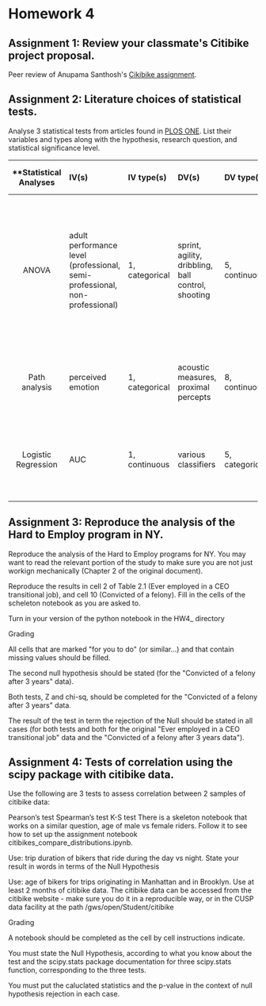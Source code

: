 # Homework 4
## Assignment 1: Review your classmate's Citibike project proposal.
Peer review of Anupama Santhosh's [Cikibike assignment](https://github.com/bensteers/PUI2017_as11566/tree/master/HW3_as11566).


## Assignment 2: Literature choices of statistical tests.
Analyse 3 statistical tests from articles found in [PLOS ONE](http://journals.plos.org/plosone/). List their variables and types along with the hypothesis, research question, and statistical significance level.

| **Statistical Analyses	|  IV(s)  |  IV type(s) |  DV(s)  |  DV type(s)  |  Control Var | Control Var type  | Question to be answered | _H0_ | alpha | link to paper **| 
|:----------:|:----------|:------------|:-------------|:-------------|:------------|:------------- |:------------------|:----:|:-------:|:-------|
| ANOVA |adult performance level (professional, semi-professional, non-professional)|1, categorical|sprint, agility, dribbling, ball control, shooting|5, continuous|age|categorical|Do motor skills during early adolescence offer predictive value for success in soccer later in life|to-be-professional motor skills = to-be semi-professional motor skills = to-be non-professional motor skills|0.001| [The influence of speed abilities and technical skills in early adolescence on adult success in soccer: A long-term prospective analysis using ANOVA and SEM approaches](http://journals.plos.org/plosone/article?id=10.1371/journal.pone.0182211) |
|Path analysis|perceived emotion|1, categorical|acoustic measures, proximal percepts|8, continuous|||Which computation paths are responsible for which perceived emotions|path coefficient = 0|0.02|[Path Models of Vocal Emotion Communication](http://journals.plos.org/plosone/article?id=10.1371/journal.pone.0136675)|
Logistic Regression |AUC|1, continuous|various classifiers|5, categorical|||Does their predictor predict cases of Leukemia better than existing classifiers|AUC of AML positive = AUC of healthy|0.05| [Leukemia Prediction Using Sparse Logistic Regression](http://journals.plos.org/plosone/article?id=10.1371/journal.pone.0072932)|



## Assignment 3: Reproduce the analysis of the Hard to Employ program in NY.
Reproduce the analysis of the Hard to Employ programs for NY. You may want to read the relevant portion of the study to make sure you are not just workign mechanically (Chapter 2 of the original document).

Reproduce the results in cell 2 of Table 2.1 (Ever employed in a CEO transitional job), and cell 10 (Convicted of a felony). Fill in the cells of the scheleton notebook as you are asked to.

Turn in your version of the python notebook in the HW4_<netID> directory

Grading

All cells that are marked "for you to do" (or similar...) and that contain missing values should be filled.

The second null hypothesis should be stated (for the "Convicted of a felony after 3 years" data).

Both tests, Z and chi-sq, should be completed for the "Convicted of a felony after 3 years" data.

The result of the test in term the rejection of the Null should be stated in all cases (for both tests and both for the original "Ever employed in a CEO transitional job" data and the "Convicted of a felony after 3 years data").


## Assignment 4: Tests of correlation using the scipy package with citibike data.
Use the following are 3 tests to assess correlation between 2 samples of citibike data:

Pearson’s test
Spearman’s test
K-S test
There is a skeleton notebook that works on a similar question, age of male vs female riders. Follow it to see how to set up the assignment notebook citibikes_compare_distributions.ipynb.

Use: trip duration of bikers that ride during the day vs night. State your result in words in terms of the Null Hypothesis

Use: age of bikers for trips originating in Manhattan and in Brooklyn. Use at least 2 months of citibike data. The citibike data can be accessed from the citibike website - make sure you do it in a reproducible way, or in the CUSP data facility at the path /gws/open/Student/citibike

Grading

A notebook should be completed as the cell by cell instructions indicate.

You must state the Null Hypothesis, according to what you know about the test and the scipy.stats package documentation for three scipy.stats function, corresponding to the three tests.

You must put the caluclated statistics and the p-value in the context of null hypothesis rejection in each case.
